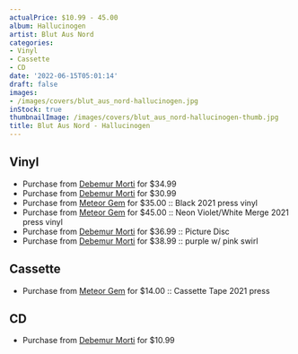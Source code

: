 ```yaml
---
actualPrice: $10.99 - 45.00
album: Hallucinogen
artist: Blut Aus Nord
categories:
- Vinyl
- Cassette
- CD
date: '2022-06-15T05:01:14'
draft: false
images:
- /images/covers/blut_aus_nord-hallucinogen.jpg
inStock: true
thumbnailImage: /images/covers/blut_aus_nord-hallucinogen-thumb.jpg
title: Blut Aus Nord - Hallucinogen
---
```


## Vinyl
* Purchase from [Debemur Morti](https://debemurmorti.aisamerch.com/item/97006) for $34.99
* Purchase from [Debemur Morti](https://debemurmorti.aisamerch.com/item/75950) for $30.99
* Purchase from [Meteor Gem](https://meteor-gem.com/products/blut-aus-nord-hallucinogen) for $35.00 :: Black 2021 press vinyl
* Purchase from [Meteor Gem](https://meteor-gem.com/products/blut-aus-nord-hallucinogen) for $45.00 :: Neon Violet/White Merge 2021 press vinyl
* Purchase from [Debemur Morti](https://debemurmorti.aisamerch.com/item/105707) for $36.99 :: Picture Disc
* Purchase from [Debemur Morti](https://debemurmorti.aisamerch.com/item/113468) for $38.99 :: purple w/ pink swirl
## Cassette
* Purchase from [Meteor Gem](https://meteor-gem.com/products/blut-aus-nord-hallucinogen-cassette) for $14.00 :: Cassette Tape 2021 press
## CD
* Purchase from [Debemur Morti](https://debemurmorti.aisamerch.com/item/75952) for $10.99
